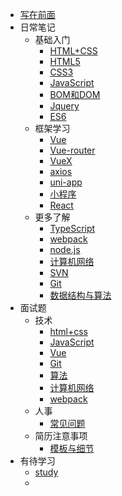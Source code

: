 - [写在前面](doc/guider.md)
- 日常笔记
    - 基础入门
        - [HTML+CSS](doc/notes/Basics/html+CSS.md)
        - [HTML5](doc/notes/Basics/HTML5.md)
        - [CSS3](doc/notes/Basics/CSS3.md)
        - [JavaScript](doc/notes/Basics/JavaScript.md)
        - [BOM和DOM](doc/notes/Basics/BOM&DOM.md)
        - [Jquery](doc/notes/Basics/Jquery.md)
        - [ES6](doc/notes/Basics/ES6.md)
    - 框架学习
        - [Vue](doc/notes/Frame/Vue.md)
        - [Vue-router](doc/notes/Frame/Vue-router.md)
        - [VueX](doc/notes/Frame/VueX.md)
        - [axios](doc/notes/Frame/axios.md)
        - [uni-app](doc/notes/Frame/uni-app.md)
        - [小程序](doc/notes/Frame/WeChat.md)
        - [React](doc/notes/Frame/React.md)
    - 更多了解
        - [TypeScript](doc/notes/More/TypeScript.md)
        - [webpack](doc/notes/More/webpack.md)
        - [node.js](doc/notes/More/node.js.md)
        - [计算机网络](doc/notes/More/Internet.md)
        - [SVN](doc/notes/More/SVN.md)
        - [Git](doc/notes/More/Git.md)
        - [数据结构与算法](doc/notes/More/algorithm.md)
- 面试题
    - 技术
        - [html+css](doc/interview/technology/formalCSS.md)
        - [JavaScript](doc/interview/technology/JavaScript.md)
        - [Vue](doc/interview/technology/Vue.md)
        - [Git](doc/interview/technology/git.md)
        - [算法](doc/interview/technology/suan.md)
        - [计算机网络](doc/interview/technology/internet.md)
        - [webpack](doc/interview/technology/webpack.md)
    - 人事
        - [常见问题](doc/interview/personal/Questions.md)
    - 简历注意事项
        - [模板与细节](doc/interview/resume/care.md)
- 有待学习
    - [study](doc/study/more.md)
    <!-- - [アニメ](doc/study/comic.md) -->
    - 
